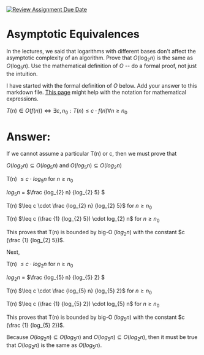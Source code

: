 [![Review Assignment Due Date](https://classroom.github.com/assets/deadline-readme-button-24ddc0f5d75046c5622901739e7c5dd533143b0c8e959d652212380cedb1ea36.svg)](https://classroom.github.com/a/fbkbKZ5N)
# Asymptotic Equivalences

In the lectures, we said that logarithms with different bases don't affect the
asymptotic complexity of an algorithm. Prove that $O(\log_{2} n)$ is the same as
$O(\log_{5} n)$. Use the mathematical definition of $O$ -- do a formal proof,
not just the intuition.

I have started with the formal definition of $O$ below. Add your answer to this
markdown file. [This
page](https://docs.github.com/en/get-started/writing-on-github/working-with-advanced-formatting/writing-mathematical-expressions)
might help with the notation for mathematical expressions.

$T(n) \in O(f(n)) \iff \exists c, n_0: T(n) \leq c \cdot f(n) \forall n \geq n_0$

# Answer:

If we cannot assume a particular T(n) or c, then we must prove that

$O(log_{2} n) \subseteq O(log_{5} n)$ and $O(log_{5} n) \subseteq O(log_{2} n)$

T(n) $\leq c \cdot log_{5} n$ for $n \geq n_0$

$log_{5} n$ = $\frac {log_{2} n} {log_{2} 5} $

T(n) $\leq c \cdot \frac {log_{2} n} {log_{2} 5}$ for $n \geq n_0$

T(n) $\leq c (\frac {1} {log_{2} 5}) \cdot log_{2} n$ for $n \geq n_0$

This proves that T(n) is bounded by big-O $(log_{2} n)$ with the constant $c (\frac {1} {log_{2} 5})$.

Next,

T(n) $\leq c \cdot log_{2} n$ for $n \geq n_0$

$log_{2} n$ = $\frac {log_{5} n} {log_{5} 2} $

T(n) $\leq c \cdot \frac {log_{5} n} {log_{5} 2}$ for $n \geq n_0$

T(n) $\leq c (\frac {1} {log_{5} 2}) \cdot log_{5} n$ for $n \geq n_0$

This proves that T(n) is bounded by big-O $(log_{5} n)$ with the constant $c (\frac {1} {log_{5} 2})$.

Because $O(log_{2} n) \subseteq O(log_{5} n)$ and $O(log_{5} n) \subseteq O(log_{2} n)$, 
then it must be true that $O(log_{2} n)$ is the same as $O(log_{5} n)$.
